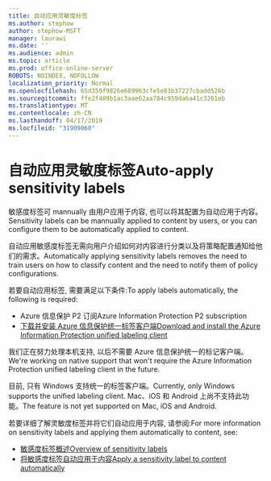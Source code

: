 ```yaml
---
title: 自动应用灵敏度标签
ms.author: stephow
author: stephow-MSFT
manager: laurawi
ms.date: ''
ms.audience: admin
ms.topic: article
ms.prod: office-online-server
ROBOTS: NOINDEX, NOFOLLOW
localization_priority: Normal
ms.openlocfilehash: 65d359f9826e689963cfe5e83b37227cbadd526b
ms.sourcegitcommit: ffe2f489b1ac3aae62aa784c959da6a41c3261eb
ms.translationtype: MT
ms.contentlocale: zh-CN
ms.lasthandoff: 04/17/2019
ms.locfileid: "31909060"
---
```

# <a name="auto-apply-sensitivity-labels"></a><span data-ttu-id="030c3-102">自动应用灵敏度标签</span><span class="sxs-lookup"><span data-stu-id="030c3-102">Auto-apply sensitivity labels</span></span>

<span data-ttu-id="030c3-103">敏感度标签可 mannually 由用户应用于内容, 也可以将其配置为自动应用于内容。</span><span class="sxs-lookup"><span data-stu-id="030c3-103">Sensitivity labels can be mannually applied to content by users, or you can configure them to be automatically applied to content.</span></span>

<span data-ttu-id="030c3-104">自动应用敏感度标签无需向用户介绍如何对内容进行分类以及将策略配置通知给他们的需求。</span><span class="sxs-lookup"><span data-stu-id="030c3-104">Automatically applying sensitivity labels removes the need to train users on how to classify content and the need to notify them of policy configurations.</span></span>

<span data-ttu-id="030c3-105">若要自动应用标签, 需要满足以下条件:</span><span class="sxs-lookup"><span data-stu-id="030c3-105">To apply labels automatically, the following is required:</span></span>

- <span data-ttu-id="030c3-106">Azure 信息保护 P2 订阅</span><span class="sxs-lookup"><span data-stu-id="030c3-106">Azure Information Protection P2 subscription</span></span>
- [<span data-ttu-id="030c3-107">下载并安装 Azure 信息保护统一标签客户端</span><span class="sxs-lookup"><span data-stu-id="030c3-107">Download and install the Azure Information Protection unified labeling client</span></span>](https://docs.microsoft.com/en-us/azure/information-protection/rms-client/install-unifiedlabelingclient-app)

<span data-ttu-id="030c3-108">我们正在努力处理本机支持, 以后不需要 Azure 信息保护统一的标记客户端。</span><span class="sxs-lookup"><span data-stu-id="030c3-108">We're working on native support that won't require the Azure Information Protection unified labeling client in the future.</span></span>

<span data-ttu-id="030c3-109">目前, 只有 Windows 支持统一的标签客户端。</span><span class="sxs-lookup"><span data-stu-id="030c3-109">Currently, only Windows supports the unified labeling client.</span></span>  <span data-ttu-id="030c3-110">Mac、iOS 和 Android 上尚不支持此功能。</span><span class="sxs-lookup"><span data-stu-id="030c3-110">The feature is not yet supported on Mac, iOS and Android.</span></span>

<span data-ttu-id="030c3-111">若要详细了解灵敏度标签并将它们自动应用于内容, 请参阅:</span><span class="sxs-lookup"><span data-stu-id="030c3-111">For more information on sensitivity labels and applying them automatically to content,  see:</span></span>

- [<span data-ttu-id="030c3-112">敏感度标签概述</span><span class="sxs-lookup"><span data-stu-id="030c3-112">Overview of sensitivity labels</span></span>](https://docs.microsoft.com/en-us/office365/securitycompliance/sensitivity-labels)
- [<span data-ttu-id="030c3-113">将敏感度标签自动应用于内容</span><span class="sxs-lookup"><span data-stu-id="030c3-113">Apply a sensitivity label to content automatically</span></span>](https://docs.microsoft.com/en-us/office365/securitycompliance/apply_sensitivity_label_automatically)